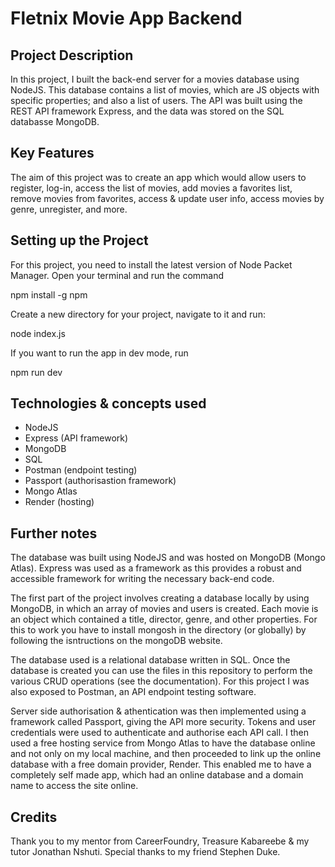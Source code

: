 # Fletnix Movie App Backend

## Project Description

In this project, I built the back-end server for a movies database using NodeJS. This database contains a list of movies, which are JS objects with specific properties; and also a list of users. The API was built using the REST API framework Express, and the data was stored on the SQL databasse MongoDB.

## Key Features

The aim of this project was to create an app which would allow users to register, log-in, access the list of movies, add movies a favorites list, remove movies from favorites, access & update user info, access movies by genre, unregister, and more.

## Setting up the Project

For this project, you need to install the latest version of Node Packet Manager. Open your terminal and run the command

npm install -g npm

Create a new directory for your project, navigate to it and run:

node index.js

If you want to run the app in dev mode, run

npm run dev

## Technologies & concepts used

- NodeJS
- Express (API framework)
- MongoDB
- SQL
- Postman (endpoint testing)
- Passport (authorisastion framework)
- Mongo Atlas
- Render (hosting)

## Further notes

The database was built using NodeJS and was hosted on MongoDB (Mongo Atlas). Express was used as a framework as this provides a robust and accessible framework for writing the necessary back-end code.

The first part of the project involves creating a database locally by using MongoDB, in which an array of movies and users is created. Each movie is an object which contained a title, director, genre, and other properties. For this to work you have to install mongosh in the directory (or globally) by following the isntructions on the mongoDB website.

The database used is a relational database written in SQL. Once the database is created you can use the files in this repository to perform the various CRUD operations (see the documentation). For this project I was also exposed to Postman, an API endpoint testing software.

Server side authorisation & athentication was then implemented using a framework called Passport, giving the API more security. Tokens and user credentials were used to authenticate and authorise each API call. I then used a free hosting service from Mongo Atlas to have the database online and not only on my local machine, and then proceeded to link up the online database with a free domain provider, Render. This enabled me to have a completely self made app, which had an online database and a domain name to access the site online.

## Credits

Thank you to my mentor from CareerFoundry, Treasure Kabareebe & my tutor Jonathan Nshuti. Special thanks to my friend Stephen Duke.
